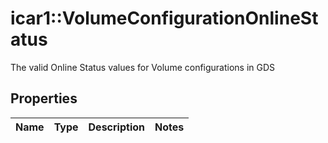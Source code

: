 # icar1::VolumeConfigurationOnlineStatus

The valid Online Status values for Volume configurations in GDS

## Properties
Name | Type | Description | Notes
------------ | ------------- | ------------- | -------------


